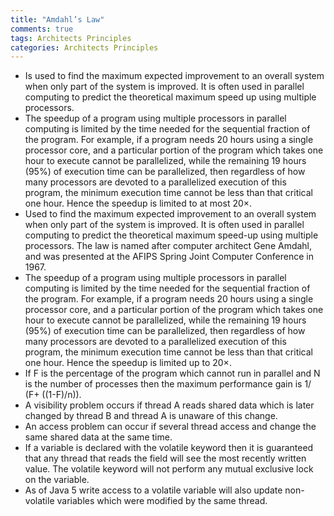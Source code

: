 ```yaml
---
title: "Amdahl’s Law"
comments: true
tags: Architects Principles
categories: Architects Principles
---
```


- Is used to find the maximum expected improvement to an overall system when only part of the system is improved. It is often used in parallel computing to predict the theoretical maximum speed up using multiple processors.
- The speedup of a program using multiple processors in parallel computing is limited by the time needed for the sequential fraction of the program. For example, if a program needs 20 hours using a single processor core, and a particular portion of the program which takes one hour to execute cannot be parallelized, while the remaining 19 hours (95%) of execution time can be parallelized, then regardless of how many processors are devoted to a parallelized execution of this program, the minimum execution time cannot be less than that critical one hour. Hence the speedup is limited to at most 20×.
- Used to find the maximum expected improvement to an overall system when only part of the system is improved. It is often used in parallel computing to predict the theoretical maximum speed-up using multiple processors. The law is named after computer architect Gene Amdahl, and was presented at the AFIPS Spring Joint Computer Conference in 1967.
- The speedup of a program using multiple processors in parallel computing is limited by the time needed for the sequential fraction of the program. For example, if a program needs 20 hours using a single processor core, and a particular portion of the program which takes one hour to execute cannot be parallelized, while the remaining 19 hours (95%) of execution time can be parallelized, then regardless of how many processors are devoted to a parallelized execution of this program, the minimum execution time cannot be less than that critical one hour. Hence the speedup is limited up to 20×.
- If F is the percentage of the program which cannot run in parallel and N is the number of processes then the maximum performance gain is 1/ (F+ ((1-F)/n)).
- A visibility problem occurs if thread A reads shared data which is later changed by thread B and thread A is unaware of this change.
- An access problem can occur if several thread access and change the same shared data at the same time.
- If a variable is declared with the volatile keyword then it is guaranteed that any thread that reads the field will see the most recently written value. The volatile keyword will not perform any mutual exclusive lock on the variable.
- As of Java 5 write access to a volatile variable will also update non-volatile variables which were modified by the same thread.
